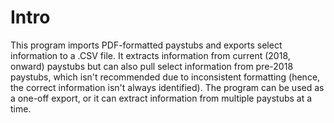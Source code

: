# Intro
This program imports PDF-formatted paystubs and exports select information to a .CSV file. It extracts information from current (2018, onward) paystubs but can also pull select information from pre-2018 paystubs, which isn't recommended due to inconsistent formatting (hence, the correct information isn't always identified). The program can be used as a one-off export, or it can extract information from multiple paystubs at a time.
